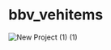 # bbv_vehitems

![New Project (1) (1)](https://github.com/user-attachments/assets/e8cb9efd-b928-46ba-9b06-922e89dd3f59)
